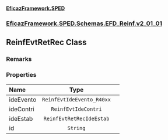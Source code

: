 #### [EficazFramework.SPED](EficazFrameworkSPED.md 'EficazFramework SPED')
### [EficazFramework.SPED.Schemas.EFD_Reinf.v2_01_01](EficazFramework.SPED.Schemas.EFD_Reinf.v2_01_01.md 'EficazFramework.SPED.Schemas.EFD_Reinf.v2_01_01')

## ReinfEvtRetRec Class

### Remarks
### Properties

| Name | Type | |
| :--- | :---: | :--- |
| ideEvento | `ReinfEvtIdeEvento_R40xx` |  |
| ideContri | `ReinfEvtIdeContri` |  |
| ideEstab | `ReinfEvtRetRecIdeEstab` |  |
| id | `String` |  |
